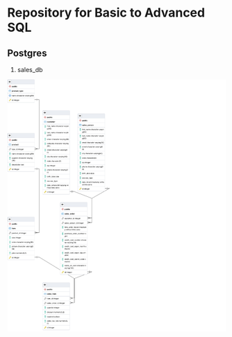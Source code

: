 # Repository for Basic to Advanced SQL

## Postgres

1. sales_db

<img src='./postgres/sales_db_er.pgerd.png'>
